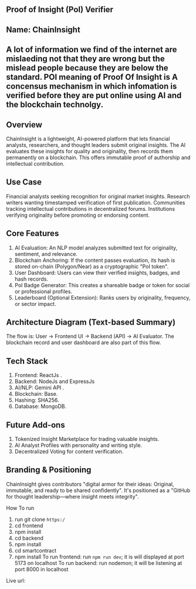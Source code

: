Proof of Insight (PoI) Verifier
-------------------------------
Name: ChainInsight
-------------------------------
A lot of information we find of the internet are mislaeding not that they are wrong but the mislead people because they are  below the standard. POI meaning of Proof Of Insight is A concensus mechanism in which infomation is verified before they are put online using AI and the blockchain technolgy.
-------------------------------
Overview
-------------------------------
ChainInsight is a lightweight, AI-powered platform that lets financial analysts, researchers, and thought leaders submit original insights. The AI evaluates these insights for quality and originality, then records them permanently on a blockchain. This offers immutable proof of authorship and intellectual contribution.

Use Case
-------------------------------
 Financial analysts seeking recognition for original market insights.
 Research writers wanting timestamped verification of first publication.
 Communities tracking intellectual contributions in decentralized forums.
 Institutions verifying originality before promoting or endorsing content.

Core Features
------------------------------
1. AI Evaluation: An NLP model analyzes submitted text for originality, sentiment, and relevance.
2. Blockchain Anchoring: If the content passes evaluation, its hash is stored on-chain (Polygon/Near) as a cryptographic "PoI token".
3. User Dashboard: Users can view their verified insights, badges, and hash records.
4. PoI Badge Generator: This creates a shareable badge or token for social or professional profiles.
5. Leaderboard (Optional Extension): Ranks users by originality, frequency, or sector impact.

Architecture Diagram (Text-based Summary)
------------------------------
The flow is: User → Frontend UI → Backend (API) → AI Evaluator. 
The blockchain record and user dashboard are also part of this flow.

Tech Stack
------------------------------
1. Frontend: ReactJs .
2. Backend: NodeJs and ExpressJs
3. AI/NLP: Gemini API .
4. Blockchain: Base.
5. Hashing: SHA256.
6. Database: MongoDB.

Future Add-ons
------------------------------
1. Tokenized Insight Marketplace for trading valuable insights.
2. AI Analyst Profiles with personality and writing style.
3. Decentralized Voting for content verification.

Branding & Positioning
------------------------------
ChainInsight gives contributors "digital armor for their ideas: Original, immutable, and ready to be shared confidently". 
It's positioned as a "GitHub for thought leadership—where insight meets integrity".

How To run
1. run git clone `https:/`
2. cd frontend
3. npm install
4. cd backend
5. npm install
6. cd smartcontract
7. npm install
To run frontend: run `npm run dev`; it is will displayed at port 5173 on localhost
To run backend: run nodemon; it will be listening at port 8000 in localhost

Live url: 
